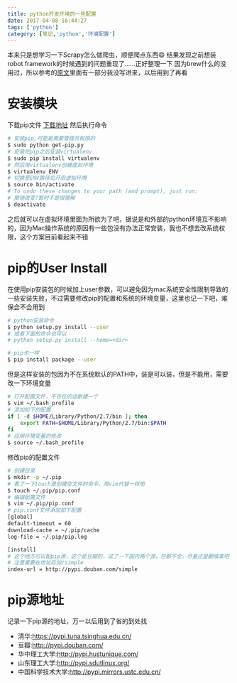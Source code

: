 ```yaml
---
title: python开发环境的一些配置
date: 2017-04-08 16:44:27
tags: ['python']
category: [笔记,'python','环境配置']
---
```

本来只是想学习一下Scrapy怎么做爬虫，顺便爬点东西😄
结果发现之前想装robot framework的时候遇到的问题重现了……正好整理一下
因为brew什么的没用过，所以参考的[原文][参考链接]里面有一部分我没写进来，以后用到了再看
<!--more-->

# 安装模块

下载pip文件
[下载地址][pip-download]
然后执行命令

```sh
# 安装pip,可能是需要管理员权限的
$ sudo python get-pip.py
# 安装完pip之后安装virtualenv
$ sudo pip install virtualenv
# 然后用virtualenv创建虚拟环境
$ virtualenv ENV
# 切换至ENV路径后开启虚拟环境
$ source bin/activate
# To undo these changes to your path (and prompt), just run:
# 撤销改变?暂时不是很理解
$ deactivate
```

之后就可以在虚拟环境里面为所欲为了吧，据说是和外部的python环境互不影响的，因为Mac操作系统的原因有一些包没有办法正常安装，我也不想去改系统权限，这个方案目前看起来不错

# pip的User Install

在使用pip安装包的时候加上user参数，可以避免因为mac系统安全性限制导致的一些安装失败，不过需要修改pip的配置和系统的环境变量，这里也记一下吧，难保会不会用到

```sh
# python安装命令
$ python setup.py install --user
# 或者下面的命令也可以
# python setup.py install --home=<dir>

# pip也一样
$ pip install package --user
```

但是这样安装的包因为不在系统默认的PATH中，装是可以装，但是不能用，需要改一下环境变量

```sh
# 打开配置文件，不存在的话新建一个
$ vim ~/.bash_profile
# 添加如下的配置
if [ -d $HOME/Library/Python/2.7/bin ]; then
    export PATH=$HOME/Library/Python/2.7/bin:$PATH
fi
# 应用环境变量的修改
$ source ~/.bash_profile
```

修改pip的配置文件

```sh
# 创建目录
$ mkdir -p ~/.pip
# 看了一下touch是创建空文件的命令，用vim代替一样吧
$ touch ~/.pip/pip.conf
# 编辑配置文件
$ vim ~/.pip/pip.conf
# pip.conf文件添加如下配置
[global]
default-timeout = 60
download-cache = ~/.pip/cache
log-file = ~/.pip/pip.log

[install]
# 这个地方可以配pip源，这个是豆瓣的，试了一下国内两个源，包都不全，尽量还是翻墙拿吧
# 注意需要在地址后加/simple
index-url = http://pypi.douban.com/simple
```

# pip源地址

记录一下pip源的地址，万一以后用到了省的到处找

* 清华:https://pypi.tuna.tsinghua.edu.cn/
* 豆瓣:http://pypi.douban.com/
* 华中理工大学:http://pypi.hustunique.com/
* 山东理工大学:http://pypi.sdutlinux.org/
* 中国科学技术大学:http://pypi.mirrors.ustc.edu.cn/


[pip-download]: https://bootstrap.pypa.io/get-pip.py "pip下载地址"
[参考链接]: https://havee.me/mac/2014-05/individual-scheme-for-pip.html "参考链接"
